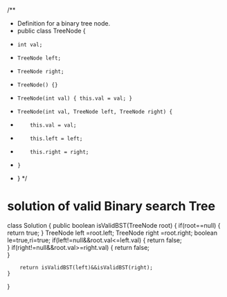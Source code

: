 /**
 * Definition for a binary tree node.
 * public class TreeNode {
 *     int val;
 *     TreeNode left;
 *     TreeNode right;
 *     TreeNode() {}
 *     TreeNode(int val) { this.val = val; }
 *     TreeNode(int val, TreeNode left, TreeNode right) {
 *         this.val = val;
 *         this.left = left;
 *         this.right = right;
 *     }
 * }
 */
 # solution of valid Binary search Tree
class Solution {
    public boolean isValidBST(TreeNode root) {
        if(root==null)
        {
            return true;
        }
        TreeNode left =root.left;
        TreeNode right =root.right;
        boolean le=true,ri=true;
        if(left!=null&&root.val<=left.val)
        {
           return false;    
        }
        if(right!=null&&root.val>=right.val)
        {
           return false;   
        }
        
        return isValidBST(left)&&isValidBST(right);
    }
}